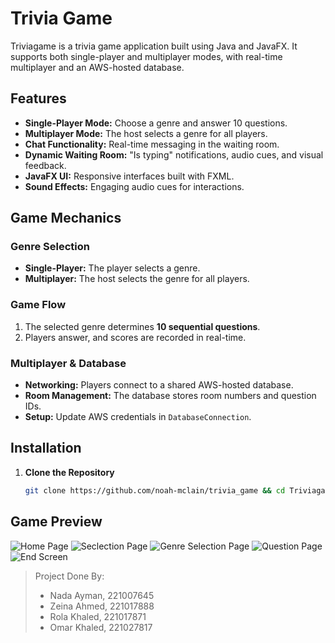 # Trivia Game
Triviagame is a trivia game application built using Java and JavaFX. It supports both single-player and multiplayer modes, with real-time multiplayer and an AWS-hosted database.

## Features
- **Single-Player Mode:** Choose a genre and answer 10 questions.
- **Multiplayer Mode:** The host selects a genre for all players.
- **Chat Functionality:** Real-time messaging in the waiting room.
- **Dynamic Waiting Room:** "Is typing" notifications, audio cues, and visual feedback.
- **JavaFX UI:** Responsive interfaces built with FXML.
- **Sound Effects:** Engaging audio cues for interactions.


## Game Mechanics
### Genre Selection
- **Single-Player:** The player selects a genre.
- **Multiplayer:** The host selects the genre for all players.

### Game Flow
1. The selected genre determines **10 sequential questions**.
2. Players answer, and scores are recorded in real-time.

### Multiplayer & Database
- **Networking:** Players connect to a shared AWS-hosted database.
- **Room Management:** The database stores room numbers and question IDs.
- **Setup:** Update AWS credentials in `DatabaseConnection`.

## Installation
1. **Clone the Repository**
   ```bash
   git clone https://github.com/noah-mclain/trivia_game && cd Triviagame

## Game Preview
![Home Page](/readmeMedia/trivia1.png)
![Seclection Page](/readmeMedia/trivia2.png)
![Genre Selection Page](/readmeMedia/trivia3.png)
![Question Page](/readmeMedia/trivia4.png)
![End Screen](/readmeMedia/trivia5.png)

>Project Done By:
>- Nada Ayman, 221007645
>- Zeina Ahmed, 221017888
>- Rola Khaled, 221017871
>- Omar Khaled, 221027817
